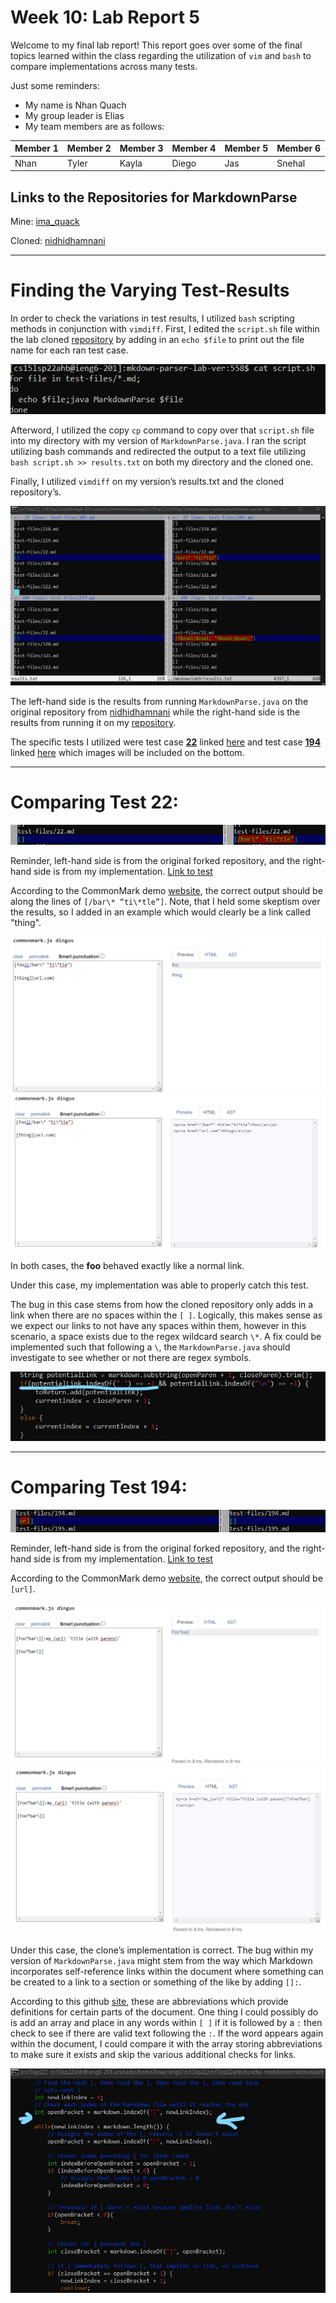 # Week 10: Lab Report 5

Welcome to my final lab report! This report goes over some of the final topics learned within the class regarding the utilization of `vim` and `bash` to compare implementations across many tests. 

Just some reminders: 
- My name is Nhan Quach
- My group leader is Elias
- My team members are as follows:


| Member 1 | Member 2 | Member 3 | Member 4 | Member 5 | Member 6 |
| -------- | -------- | -------- | -------- | -------- | -------- |
| Nhan     | Tyler    | Kayla    | Diego    | Jas      | Snehal   |

## Links to the Repositories for MarkdownParse

Mine: [ima_quack](https://github.com/ima-quack/markdown-parser)

Cloned: [nidhidhamnani](https://github.com/nidhidhamnani/markdown-parser.git)

---

# Finding the Varying Test-Results

In order to check the variations in test results, I utilized `bash` scripting methods in conjunction with `vimdiff`. First, I edited the `script.sh` file within the lab cloned [repository](nidhidhamnani/markdown-parser) by adding in an `echo $file` to print out the file name for each ran test case. 

![echo](images/script_change.png)

Afterword, I utilized the copy `cp` command to copy over that `script.sh` file into my directory with my version of `MarkdownParse.java`. 
I ran the script utilizing bash commands and redirected the output to a text file utilizing `bash script.sh >> results.txt` on both my directory and the cloned one. 

Finally, I utilized `vimdiff` on my version’s results.txt and the cloned repository’s. 

![vimdiff](images/vimdiff.png)

The left-hand side is the results from running `MarkdownParse.java` on the original repository from [nidhidhamnani](https://github.com/nidhidhamnani/markdown-parser.git) while the right-hand side is the results from running it on my [repository](https://github.com/ima-quack/markdown-parser).

The specific tests I utilized were test case [**22**](https://github.com/nidhidhamnani/markdown-parser/blob/main/test-files/22.md?plain=1) linked [here](https://github.com/nidhidhamnani/markdown-parser/blob/main/test-files/22.md?plain=1) and test case [**194**](https://github.com/nidhidhamnani/markdown-parser/blob/main/test-files/194.md) linked [here](https://github.com/nidhidhamnani/markdown-parser/blob/main/test-files/194.md) which images will be included on the bottom.

---

# Comparing Test 22:

![test22](images/test22.png)

Reminder, left-hand side is from the original forked repository, and the right-hand side is from my implementation. [Link to test](https://github.com/nidhidhamnani/markdown-parser/blob/main/test-files/22.md?plain=1)

According to the CommonMark demo [website](https://spec.commonmark.org/dingus/), the correct output should be along the lines of `[/bar\* “ti\*tle”]`. Note, that I held some skeptism over the results, so I added in an example which would clearly be a link called "thing".

![links](images/link.png)
![linkProof](images/linkProof.png)

In both cases, the **foo** behaved exactly like a normal link.

Under this case, my implementation was able to properly catch this test. 

The bug in this case stems from how the cloned repository only adds in a link when there are no spaces within the `[ ]`. Logically, this makes sense as we expect our links to not have any spaces within them, however in this scenario, a space exists due to the regex wildcard search `\*`. A fix could be implemented such that following a `\`, the `MarkdownParse.java` should investigate to see whether or not there are regex symbols.

![repo_change](images/cloneHighlight.jpg)

---

# Comparing Test 194:

![test194](images/test194.png)

Reminder, left-hand side is from the original forked repository, and the right-hand side is from my implementation. [Link to test](https://github.com/nidhidhamnani/markdown-parser/blob/main/test-files/194.md)

According to the CommonMark demo [website](https://spec.commonmark.org/dingus/), the correct output should be `[url]`. 

![link2](images/link2.png)
![link2Proof](images/link2Proof.png)

Under this case, the clone’s implementation is correct. 
The bug within my version of `MarkdownParse.java` might stem from the way which Markdown incorporates self-reference links within the document where something can be created to a link to a section or something of the like by adding `[]:`.

According to this github [site](https://github.com/Python-Markdown/markdown/blob/master/docs/extensions/abbreviations.md), these are abbreviations which provide definitions for certain parts of the document. 
One thing I could possibly do is add an array and place in any words within `[ ]` if it is followed by a `:` then check to see if there are valid text following the `:`. If the word appears again within the document, I could compare it with the array storing abbreviations to make sure it exists and skip the various additional checks for links. 

![mine](images/mine.jpg)
